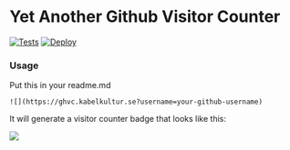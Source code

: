 # Yet Another Github Visitor Counter

[![Tests](https://github.com/pa-ulander/ghvc/actions/workflows/tests.yml/badge.svg)](https://github.com/pa-ulander/ghvc/actions/workflows/tests.yml)
[![Deploy](https://github.com/pa-ulander/ghvc/actions/workflows/deploy.yml/badge.svg)](https://github.com/pa-ulander/ghvc/actions/workflows/deploy.yml)

### Usage

Put this in your readme.md

```
![](https://ghvc.kabelkultur.se?username=your-github-username)
```


It will generate a visitor counter badge that looks like this:

![](https://ghvc.kabelkultur.se/?username=pa-ulander&color=green&style=for-the-badge&label=Views)